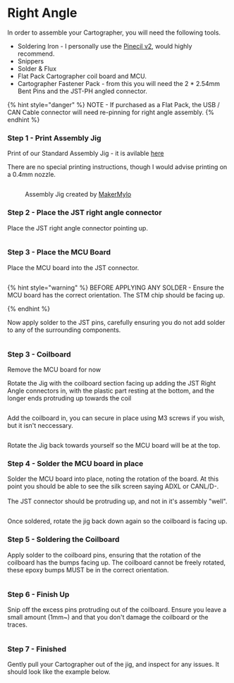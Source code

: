 # Right Angle

In order to assemble your Cartographer, you will need the following tools.&#x20;

* Soldering Iron - I personally use the [Pinecil v2](https://pine64.com/product/pinecil-smart-mini-portable-soldering-iron/), would highly recommend.
* Snippers&#x20;
* Solder & Flux
* Flat Pack Cartographer coil board and MCU.&#x20;
* Cartographer Fastener Pack - from this you will need the 2 \* 2.54mm Bent Pins and the JST-PH angled connector.&#x20;

{% hint style="danger" %}
NOTE - If purchased as a Flat Pack, the USB / CAN Cable connector will need re-pinning for right angle assembly.&#x20;
{% endhint %}

### Step 1  - Print Assembly Jig

Print of our Standard Assembly Jig - it is avilable [here](https://github.com/Cartographer3D/cartographer-klipper/blob/master/assembly%20jig/Right%20Angle%20-%20Assembly%20Jig.stl)

There are no special printing instructions, though I would advise printing on a 0.4mm nozzle.&#x20;

<figure><img src="../../.gitbook/assets/image.png" alt=""><figcaption><p>Assembly Jig created by <a data-mention href="https://app.gitbook.com/u/5a099398f9717400307e6b92">MakerMylo</a></p></figcaption></figure>

### Step 2 - Place the JST right angle connector&#x20;

Place the JST right angle connector pointing up.

<figure><img src="../../.gitbook/assets/image (1).png" alt=""><figcaption></figcaption></figure>

### Step 3 - Place the MCU Board

Place the MCU board into the JST connector.

<figure><img src="../../.gitbook/assets/image (3).png" alt=""><figcaption></figcaption></figure>

{% hint style="warning" %}
BEFORE APPLYING ANY SOLDER - Ensure the MCU board has the correct orientation. The STM chip should be facing up.


{% endhint %}

Now apply solder to the JST pins, carefully ensuring you do not add solder to any of the surrounding components.&#x20;

<figure><img src="../../.gitbook/assets/05685b0bb63a80a63da9724a33060d8.jpg" alt=""><figcaption></figcaption></figure>

### Step 3 - Coilboard

Remove the MCU board for now

Rotate the Jig with the coilboard section facing up adding the JST Right Angle connectors in, with the plastic part resting at the bottom, and the longer ends protruding up towards the coil

<figure><img src="../../.gitbook/assets/image (4).png" alt=""><figcaption></figcaption></figure>

Add the coilboard in, you can secure in place using M3 screws if you wish, but it isn't neccessary.&#x20;

<figure><img src="../../.gitbook/assets/image (5).png" alt=""><figcaption></figcaption></figure>

Rotate the Jig back towards yourself so the MCU board will be at the top.

### Step 4 - Solder the MCU board in place

Solder the MCU board into place, noting the rotation of the board. At this point you should be able to see the silk screen saying ADXL or CANL/D-. \
\
The JST connector should be protruding up, and not in it's assembly "well".

<figure><img src="../../.gitbook/assets/image (6).png" alt=""><figcaption></figcaption></figure>

Once soldered, rotate the jig back down again so the coilboard is facing up.

### Step 5 - Soldering the Coilboard

Apply solder to the coilboard pins, ensuring that the rotation of the coilboard has the bumps facing up. The coilboard cannot be freely rotated, these epoxy bumps MUST be in the correct orientation.&#x20;

<figure><img src="../../.gitbook/assets/3682cad02cb920be9bc3e6f827e479c.jpg" alt=""><figcaption></figcaption></figure>

### Step 6 - Finish Up

Snip off the excess pins protruding out of the coilboard. Ensure you leave a small amount (1mm\~) and that you don't damage the coilboard or the traces.

<figure><img src="../../.gitbook/assets/2a32e7927d7e31755d3c3a30f0166e4.jpg" alt=""><figcaption></figcaption></figure>

### Step 7 - Finished

Gently pull your Cartographer out of the jig, and inspect for any issues. It should look like the example below.&#x20;

<figure><img src="../../.gitbook/assets/image (7).png" alt=""><figcaption></figcaption></figure>
